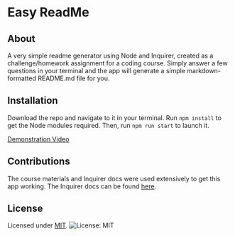 # Easy ReadMe

## About
A very simple readme generator using Node and Inquirer, created as a challenge/homework assignment for a coding course. Simply answer a few questions in your terminal and the app will generate a simple markdown-formatted README.md file for you.

## Installation
Download the repo and navigate to it in your terminal. Run `npm install` to get the Node modules required. Then, run `npm run start` to launch it. 

[Demonstration Video](https://drive.google.com/file/d/1XvTKC2dbbOZ8S1LrX4P18QR0qIazY1x-/view)

## Contributions
The course materials and Inquirer docs were used extensively to get this app working. The Inquirer docs can be found [here](https://www.npmjs.com/package/inquirer).

## License

Licensed under [MIT](https://opensource.org/licenses/MIT).
![License: MIT](https://img.shields.io/badge/License-MIT-yellow.svg)
 
